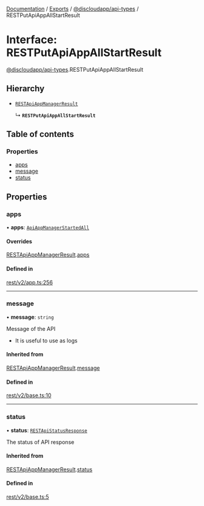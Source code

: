 [Documentation](../README.md) / [Exports](../modules.md) / [@discloudapp/api-types](../modules/discloudapp_api_types.md) / RESTPutApiAppAllStartResult

# Interface: RESTPutApiAppAllStartResult

[@discloudapp/api-types](../modules/discloudapp_api_types.md).RESTPutApiAppAllStartResult

## Hierarchy

- [`RESTApiAppManagerResult`](discloudapp_api_types.RESTApiAppManagerResult.md)

  ↳ **`RESTPutApiAppAllStartResult`**

## Table of contents

### Properties

- [apps](discloudapp_api_types.RESTPutApiAppAllStartResult.md#apps)
- [message](discloudapp_api_types.RESTPutApiAppAllStartResult.md#message)
- [status](discloudapp_api_types.RESTPutApiAppAllStartResult.md#status)

## Properties

### apps

• **apps**: [`ApiAppManagerStartedAll`](discloudapp_api_types.ApiAppManagerStartedAll.md)

#### Overrides

[RESTApiAppManagerResult](discloudapp_api_types.RESTApiAppManagerResult.md).[apps](discloudapp_api_types.RESTApiAppManagerResult.md#apps)

#### Defined in

[rest/v2/app.ts:256](https://github.com/discloud/discloud.app/blob/9141dfb/packages/api-types/rest/v2/app.ts#L256)

___

### message

• **message**: `string`

Message of the API
- It is useful to use as logs

#### Inherited from

[RESTApiAppManagerResult](discloudapp_api_types.RESTApiAppManagerResult.md).[message](discloudapp_api_types.RESTApiAppManagerResult.md#message)

#### Defined in

[rest/v2/base.ts:10](https://github.com/discloud/discloud.app/blob/9141dfb/packages/api-types/rest/v2/base.ts#L10)

___

### status

• **status**: [`RESTApiStatusResponse`](../modules/discloudapp_api_types.md#restapistatusresponse)

The status of API response

#### Inherited from

[RESTApiAppManagerResult](discloudapp_api_types.RESTApiAppManagerResult.md).[status](discloudapp_api_types.RESTApiAppManagerResult.md#status)

#### Defined in

[rest/v2/base.ts:5](https://github.com/discloud/discloud.app/blob/9141dfb/packages/api-types/rest/v2/base.ts#L5)
